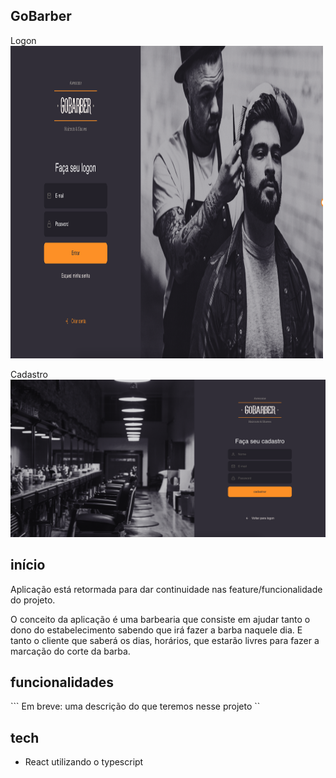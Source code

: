 ## GoBarber

Logon
<img width="500" height="500" src="https://github.com/Lftho/gobarber-web/blob/master/src/assets/app-assets/tela-02.png" alt="logon" />

Cadastro
<img src="https://github.com/Lftho/gobarber-web/blob/master/src/assets/app-assets/tela-03.png" alt="cadastro" /> 

## início

Aplicação está retormada para dar continuidade nas feature/funcionalidade do projeto.

O conceito da aplicação é uma barbearia que consiste em ajudar tanto o dono do estabelecimento sabendo que irá fazer 
a barba naquele dia. E tanto o cliente que saberá os dias, horários, que estarão livres para fazer a marcação do 
corte da barba.

## funcionalidades

``` Em breve: uma descrição do que teremos nesse projeto ``

## tech

- React utilizando o typescript
